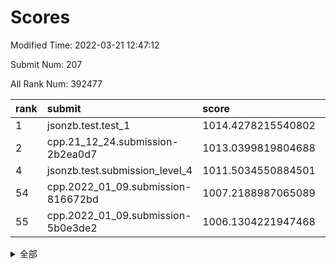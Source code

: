 # Scores

Modified Time: 2022-03-21 12:47:12

Submit Num: 207

All Rank Num: 392477

| rank |               submit               |       score        |       sigma        | pk_num |
| :--- | :--------------------------------- | :----------------- | :----------------- | :----- |
| 1    | jsonzb.test.test_1                 | 1014.4278215540802 | 0.838003234693197  | 7587   |
| 2    | cpp.21_12_24.submission-2b2ea0d7   | 1013.0399819804688 | 0.7877554724267578 | 7583   |
| 4    | jsonzb.test.submission_level_4     | 1011.5034550884501 | 0.7857727849352536 | 7584   |
| 54   | cpp.2022_01_09.submission-816672bd | 1007.2188987065089 | 0.7354172549906494 | 7588   |
| 55   | cpp.2022_01_09.submission-5b0e3de2 | 1006.1304221947468 | 0.7307061299331935 | 7589   |


<details>
<summary>全部</summary>

| rank |                 submit                 |       score        |       sigma        | pk_num |
| :--- | :------------------------------------- | :----------------- | :----------------- | :----- |
| 1    | jsonzb.test.test_1                     | 1014.4278215540802 | 0.838003234693197  | 7587   |
| 2    | cpp.21_12_24.submission-2b2ea0d7       | 1013.0399819804688 | 0.7877554724267578 | 7583   |
| 3    | gobigger.level_3.submission_level_3_3  | 1011.7975704549857 | 0.7472070987149652 | 7585   |
| 4    | jsonzb.test.submission_level_4         | 1011.5034550884501 | 0.7857727849352536 | 7584   |
| 5    | gobigger.level_3.submission_level_3_26 | 1011.416472274083  | 0.7617904706132533 | 7582   |
| 6    | gobigger.level_3.submission_level_3_15 | 1011.3789547307803 | 0.7651211834624756 | 7587   |
| 7    | gobigger.level_3.submission_level_3_6  | 1011.327367801714  | 0.7714939459410958 | 7582   |
| 8    | gobigger.level_3.submission_level_3_46 | 1011.2937183907603 | 0.7914270058908416 | 7586   |
| 9    | gobigger.level_3.submission_level_3_22 | 1011.179276816732  | 0.7525950602054974 | 7587   |
| 10   | gobigger.level_3.submission_level_3_24 | 1011.1692956398913 | 0.7767650635743941 | 7586   |
| 11   | gobigger.level_3.submission_level_3_2  | 1010.5687412974066 | 0.759299652424972  | 7589   |
| 12   | gobigger.level_3.submission_level_3_29 | 1010.5492162826175 | 0.7796243483919141 | 7586   |
| 13   | gobigger.level_3.submission_level_3_12 | 1010.5297601976075 | 0.748331992624708  | 7587   |
| 14   | gobigger.level_3.submission_level_3_27 | 1010.4440495990616 | 0.7829074031348927 | 7587   |
| 15   | gobigger.level_3.submission_level_3_4  | 1010.351825321468  | 0.7552567373021501 | 7582   |
| 16   | gobigger.level_3.submission_level_3_31 | 1010.3271105376506 | 0.7408993725673672 | 7584   |
| 17   | gobigger.level_3.submission_level_3_43 | 1010.2541325498256 | 0.7593807616386322 | 7581   |
| 18   | gobigger.level_3.submission_level_3_35 | 1010.2403279758769 | 0.7364176532676295 | 7579   |
| 19   | gobigger.level_3.submission_level_3_40 | 1010.2172466660022 | 0.7454796616960052 | 7587   |
| 20   | gobigger.level_3.submission_level_3_18 | 1010.2114198388059 | 0.7788527666298235 | 7578   |
| 21   | gobigger.level_3.submission_level_3_19 | 1010.19428538972   | 0.7542418212894286 | 7588   |
| 22   | gobigger.level_3.submission_level_3_17 | 1010.183427155938  | 0.7640101647294016 | 7582   |
| 23   | gobigger.level_3.submission_level_3_16 | 1010.1820806925413 | 0.761772047364366  | 7583   |
| 24   | gobigger.level_3.submission_level_3_14 | 1010.1111658745283 | 0.7436975799768151 | 7586   |
| 25   | gobigger.level_3.submission_level_3_33 | 1010.0936279090034 | 0.7525681711729363 | 7584   |
| 26   | gobigger.level_3.submission_level_3_47 | 1010.0741914126326 | 0.7504471102504292 | 7581   |
| 27   | gobigger.level_3.submission_level_3_49 | 1010.0607997045801 | 0.7456176176220347 | 7580   |
| 28   | gobigger.level_3.submission_level_3_44 | 1009.9636879641905 | 0.7625879432697358 | 7582   |
| 29   | gobigger.level_3.submission_level_3_45 | 1009.9015482754605 | 0.7465890714483757 | 7585   |
| 30   | gobigger.level_3.submission_level_3_1  | 1009.8774797343495 | 0.7433171005894611 | 7583   |
| 31   | gobigger.level_3.submission_level_3_37 | 1009.8305710372193 | 0.7521766469871054 | 7586   |
| 32   | gobigger.level_3.submission_level_3_11 | 1009.8055704579949 | 0.7617628909427854 | 7586   |
| 33   | gobigger.level_3.submission_level_3_0  | 1009.7899374309486 | 0.7370381237063042 | 7583   |
| 34   | gobigger.level_3.submission_level_3_41 | 1009.7484097327914 | 0.7479615915194286 | 7579   |
| 35   | gobigger.level_3.submission_level_3_7  | 1009.7344866269125 | 0.7640622456291997 | 7583   |
| 36   | gobigger.level_3.submission_level_3_10 | 1009.7229826888862 | 0.7436348040869243 | 7585   |
| 37   | gobigger.level_3.submission_level_3_21 | 1009.7089602338785 | 0.7458860262362211 | 7591   |
| 38   | gobigger.level_3.submission_level_3_5  | 1009.683870353287  | 0.7644872362362899 | 7587   |
| 39   | gobigger.level_3.submission_level_3_38 | 1009.6526987234153 | 0.7482906771255685 | 7585   |
| 40   | gobigger.level_3.submission_level_3_32 | 1009.5829855198781 | 0.7528875506256256 | 7588   |
| 41   | gobigger.level_3.submission_level_3_34 | 1009.5468043544732 | 0.7656065486661843 | 7584   |
| 42   | gobigger.level_3.submission_level_3_36 | 1009.3872142795308 | 0.7494568629976077 | 7586   |
| 43   | gobigger.level_3.submission_level_3_39 | 1009.2329880966155 | 0.7528230098993598 | 7583   |
| 44   | gobigger.level_3.submission_level_3_8  | 1009.0430446659989 | 0.7585026574755834 | 7579   |
| 45   | gobigger.level_3.submission_level_3_23 | 1008.9766033649211 | 0.7459483062300185 | 7584   |
| 46   | gobigger.level_3.submission_level_3_20 | 1008.9391912585297 | 0.7386027470846708 | 7584   |
| 47   | gobigger.level_3.submission_level_3_28 | 1008.861468849653  | 0.7386183802138313 | 7582   |
| 48   | gobigger.level_3.submission_level_3_42 | 1008.8160004284242 | 0.7423061726555874 | 7589   |
| 49   | gobigger.level_3.submission_level_3_30 | 1008.5140318642395 | 0.7387277371082547 | 7589   |
| 50   | gobigger.level_3.submission_level_3_48 | 1008.4021589487024 | 0.7412366717943649 | 7584   |
| 51   | gobigger.level_3.submission_level_3_13 | 1008.3995476463258 | 0.7349071057698128 | 7589   |
| 52   | gobigger.level_3.submission_level_3_9  | 1008.3948622489221 | 0.7594314875862284 | 7588   |
| 53   | gobigger.level_3.submission_level_3_25 | 1007.5541067527756 | 0.7342738613728144 | 7588   |
| 54   | cpp.2022_01_09.submission-816672bd     | 1007.2188987065089 | 0.7354172549906494 | 7588   |
| 55   | cpp.2022_01_09.submission-5b0e3de2     | 1006.1304221947468 | 0.7307061299331935 | 7589   |
| 56   | gobigger.level_1.submission_level_1_2  | 1005.2929057817296 | 0.7112044621030634 | 7584   |
| 57   | gobigger.level_1.submission_level_1_17 | 1004.9037836230843 | 0.7208083677360038 | 7585   |
| 58   | gobigger.level_1.submission_level_1_3  | 1004.730768758911  | 0.7152972520447893 | 7587   |
| 59   | gobigger.level_1.submission_level_1_49 | 1004.6538084417202 | 0.7122083892886025 | 7586   |
| 60   | gobigger.level_1.submission_level_1_27 | 1004.6017814058736 | 0.7058266700162928 | 7582   |
| 61   | gobigger.level_1.submission_level_1_15 | 1004.5799459598093 | 0.7138570439203584 | 7587   |
| 62   | gobigger.level_1.submission_level_1_37 | 1004.3099430778577 | 0.7438435733695645 | 7588   |
| 63   | gobigger.level_1.submission_level_1_5  | 1004.3004054906537 | 0.7155711814692637 | 7585   |
| 64   | gobigger.level_1.submission_level_1_28 | 1004.2365084764202 | 0.7217613821447671 | 7589   |
| 65   | gobigger.level_1.submission_level_1_9  | 1004.2173550721897 | 0.7321218622552318 | 7586   |
| 66   | gobigger.level_1.submission_level_1_1  | 1004.1727236838243 | 0.7185544228357977 | 7584   |
| 67   | gobigger.level_1.submission_level_1_26 | 1004.1486165370363 | 0.7212924987321596 | 7589   |
| 68   | gobigger.level_1.submission_level_1_21 | 1004.0679752700169 | 0.7321082282126268 | 7583   |
| 69   | gobigger.level_1.submission_level_1_19 | 1004.0259330150819 | 0.7077850559073704 | 7586   |
| 70   | gobigger.level_1.submission_level_1_18 | 1004.0246838382226 | 0.7174706542215858 | 7585   |
| 71   | gobigger.level_1.submission_level_1_38 | 1004.0218020960837 | 0.7260077926876143 | 7586   |
| 72   | gobigger.level_1.submission_level_1_24 | 1004.001050962603  | 0.7062847819443049 | 7583   |
| 73   | gobigger.level_1.submission_level_1_4  | 1003.9491426416447 | 0.7166202227955366 | 7588   |
| 74   | gobigger.level_1.submission_level_1_25 | 1003.854223631854  | 0.7291396020508633 | 7586   |
| 75   | gobigger.level_1.submission_level_1_20 | 1003.8215800114855 | 0.7165809982897239 | 7581   |
| 76   | gobigger.level_1.submission_level_1_8  | 1003.7906477452915 | 0.7251225486635733 | 7580   |
| 77   | gobigger.level_1.submission_level_1_45 | 1003.6623205427487 | 0.7320095963851916 | 7586   |
| 78   | gobigger.level_1.submission_level_1_41 | 1003.6606256047295 | 0.7200826706196143 | 7588   |
| 79   | gobigger.level_1.submission_level_1_43 | 1003.5789941892746 | 0.7119203317031844 | 7588   |
| 80   | gobigger.level_1.submission_level_1_39 | 1003.5579453186173 | 0.7159818668944731 | 7586   |
| 81   | gobigger.level_1.submission_level_1_35 | 1003.4556960129727 | 0.7294540144620155 | 7580   |
| 82   | gobigger.level_1.submission_level_1_14 | 1003.3259465573874 | 0.7143634776531351 | 7586   |
| 83   | gobigger.level_1.submission_level_1_40 | 1003.2790402576194 | 0.7307228472831266 | 7587   |
| 84   | gobigger.level_1.submission_level_1_48 | 1003.2503877862367 | 0.7255091601763819 | 7579   |
| 85   | gobigger.level_1.submission_level_1_34 | 1003.2287052352443 | 0.7118642693179213 | 7584   |
| 86   | gobigger.level_1.submission_level_1_33 | 1003.1109143571542 | 0.7183811557103958 | 7588   |
| 87   | gobigger.level_1.submission_level_1_32 | 1003.0826908085813 | 0.720133048060276  | 7582   |
| 88   | gobigger.level_1.submission_level_1_30 | 1003.0207942192734 | 0.7127901426393252 | 7587   |
| 89   | gobigger.level_1.submission_level_1_11 | 1002.9787011238191 | 0.7231937139334869 | 7583   |
| 90   | gobigger.level_1.submission_level_1_16 | 1002.9655321389919 | 0.7258705976003383 | 7579   |
| 91   | gobigger.level_1.submission_level_1_22 | 1002.9443278315973 | 0.7202571068873571 | 7584   |
| 92   | gobigger.level_1.submission_level_1_29 | 1002.9315972230305 | 0.7281255092013544 | 7582   |
| 93   | gobigger.level_1.submission_level_1_42 | 1002.8624596529484 | 0.7183983352820744 | 7580   |
| 94   | gobigger.level_1.submission_level_1_31 | 1002.857690138857  | 0.7131721658468977 | 7583   |
| 95   | gobigger.level_1.submission_level_1_10 | 1002.7329449766278 | 0.7145401860328799 | 7586   |
| 96   | gobigger.level_1.submission_level_1_13 | 1002.7321142782548 | 0.7048689817114893 | 7577   |
| 97   | gobigger.level_1.submission_level_1_46 | 1002.6778421058862 | 0.7173988694526807 | 7583   |
| 98   | gobigger.level_1.submission_level_1_6  | 1002.6593876398385 | 0.7049828013024703 | 7580   |
| 99   | gobigger.level_1.submission_level_1_36 | 1002.5163148200457 | 0.7160584371948112 | 7584   |
| 100  | gobigger.level_1.submission_level_1_23 | 1002.4318849309584 | 0.7204236641129426 | 7583   |
| 101  | gobigger.level_1.submission_level_1_7  | 1002.3722570471697 | 0.7108680435706148 | 7580   |
| 102  | gobigger.level_1.submission_level_1_0  | 1002.3264033034176 | 0.71797856448943   | 7583   |
| 103  | gobigger.level_1.submission_level_1_47 | 1002.2056518672654 | 0.70951889309969   | 7588   |
| 104  | gobigger.level_1.submission_level_1_44 | 1002.1297056672423 | 0.7247350350355555 | 7582   |
| 105  | gobigger.level_1.submission_level_1_12 | 1001.804858266233  | 0.7047176577186681 | 7585   |
| 106  | gobigger.random.submission_random_41   | 997.4147048521751  | 0.7094148552591137 | 7583   |
| 107  | gobigger.random.submission_random_30   | 997.2388247578599  | 0.7213483650272899 | 7587   |
| 108  | gobigger.random.submission_random_38   | 997.1468200968418  | 0.697468189424756  | 7586   |
| 109  | gobigger.random.submission_random_48   | 997.0762561343088  | 0.71384623426715   | 7587   |
| 110  | gobigger.random.submission_random_11   | 996.7833075065395  | 0.7082937993062137 | 7589   |
| 111  | gobigger.random.submission_random_7    | 996.7812996028654  | 0.7048964338763859 | 7583   |
| 112  | gobigger.random.submission_random_8    | 996.7102641272447  | 0.7136445384022334 | 7583   |
| 113  | gobigger.random.submission_random_39   | 996.6654306178656  | 0.7223658283923905 | 7578   |
| 114  | gobigger.random.submission_random_49   | 996.5648216300559  | 0.7231252678950818 | 7588   |
| 115  | gobigger.random.submission_random_19   | 996.5629712192584  | 0.721040414936861  | 7577   |
| 116  | gobigger.random.submission_random_26   | 996.5566013832475  | 0.7058919405923797 | 7576   |
| 117  | gobigger.random.submission_random_28   | 996.5160303913559  | 0.7165403150320124 | 7583   |
| 118  | gobigger.random.submission_random_1    | 996.4618365214503  | 0.7055738121804889 | 7586   |
| 119  | gobigger.random.submission_random_3    | 996.4400539575266  | 0.7218770437469854 | 7581   |
| 120  | gobigger.random.submission_random_23   | 996.4157036073514  | 0.7211744042176855 | 7582   |
| 121  | gobigger.random.submission_random_37   | 996.352903533964   | 0.7111520658886721 | 7585   |
| 122  | gobigger.random.submission_random_20   | 996.2223876480641  | 0.7059304664622675 | 7577   |
| 123  | gobigger.random.submission_random_5    | 996.2000265669967  | 0.7062108649087234 | 7583   |
| 124  | gobigger.random.submission_random_0    | 996.1764481040914  | 0.7092250598220138 | 7580   |
| 125  | gobigger.random.submission_random_45   | 996.1600111900856  | 0.7085979932346579 | 7581   |
| 126  | gobigger.random.submission_random_17   | 996.1478015026723  | 0.7189041648076155 | 7586   |
| 127  | gobigger.random.submission_random_31   | 996.130716552524   | 0.7075204506440792 | 7587   |
| 128  | gobigger.random.submission_random_43   | 996.0949186197885  | 0.7146560854323082 | 7582   |
| 129  | gobigger.random.submission_random_24   | 996.0546622933798  | 0.7059929896997703 | 7584   |
| 130  | gobigger.random.submission_random_18   | 995.9794995334368  | 0.7028226243222301 | 7587   |
| 131  | gobigger.random.submission_random_47   | 995.9520626085513  | 0.7247999501908508 | 7585   |
| 132  | gobigger.random.submission_random_2    | 995.9120440108321  | 0.7167639571354766 | 7583   |
| 133  | gobigger.random.submission_random_13   | 995.7816962902094  | 0.7089329055175336 | 7578   |
| 134  | gobigger.random.submission_random_16   | 995.7596778089388  | 0.7126699983587349 | 7587   |
| 135  | gobigger.random.submission_random_35   | 995.7226852931091  | 0.7029024537064366 | 7583   |
| 136  | gobigger.random.submission_random_42   | 995.706707211916   | 0.715896550136911  | 7587   |
| 137  | gobigger.random.submission_random_22   | 995.7046012059237  | 0.702477583764779  | 7579   |
| 138  | gobigger.random.submission_random_12   | 995.6703509429644  | 0.7115090171054271 | 7582   |
| 139  | gobigger.random.submission_random_4    | 995.6411824612794  | 0.7124101036395197 | 7584   |
| 140  | gobigger.random.submission_random_34   | 995.6233062295482  | 0.7121086261881087 | 7584   |
| 141  | gobigger.random.submission_random_44   | 995.5999398054569  | 0.7058543524987906 | 7577   |
| 142  | gobigger.random.submission_random_15   | 995.5484277081815  | 0.7098572000585408 | 7584   |
| 143  | gobigger.random.submission_random_32   | 995.4013162399527  | 0.711433889442827  | 7581   |
| 144  | gobigger.random.submission_random_46   | 995.3598002697028  | 0.7151658040033464 | 7591   |
| 145  | gobigger.random.submission_random_33   | 995.2897346681859  | 0.7156247312884798 | 7586   |
| 146  | gobigger.random.submission_random_27   | 995.2698962922749  | 0.706004443037318  | 7583   |
| 147  | gobigger.random.submission_random_6    | 995.085273455774   | 0.712302590472681  | 7585   |
| 148  | gobigger.random.submission_random_21   | 995.005778432985   | 0.7191662832408562 | 7585   |
| 149  | gobigger.random.submission_random_25   | 994.9226519449907  | 0.7334099694897361 | 7580   |
| 150  | gobigger.random.submission_random_9    | 994.9217243756281  | 0.7070138966410243 | 7587   |
| 151  | gobigger.random.submission_random_40   | 994.8131507483802  | 0.7202329418912619 | 7580   |
| 152  | gobigger.random.submission_random_14   | 994.705876423412   | 0.7239072238255572 | 7581   |
| 153  | gobigger.random.submission_random_10   | 994.5263425310673  | 0.7144081633677632 | 7586   |
| 154  | gobigger.random.submission_random_36   | 994.2651216308349  | 0.7128616370953664 | 7586   |
| 155  | gobigger.level_2.submission_level_2_44 | 993.7942035935713  | 0.7282901577700022 | 7590   |
| 156  | gobigger.random.submission_random_29   | 993.7395133499974  | 0.7319168184230612 | 7584   |
| 157  | gobigger.level_2.submission_level_2_42 | 993.3355300676689  | 0.7377450628259623 | 7582   |
| 158  | gobigger.level_2.submission_level_2_18 | 993.2832449902113  | 0.7337212167358073 | 7581   |
| 159  | gobigger.level_2.submission_level_2_22 | 993.1850897522297  | 0.7399303446865392 | 7586   |
| 160  | gobigger.level_2.submission_level_2_23 | 993.1000751958798  | 0.7352606816613947 | 7579   |
| 161  | gobigger.level_2.submission_level_2_32 | 993.0180184088207  | 0.7200389572140737 | 7588   |
| 162  | gobigger.level_2.submission_level_2_11 | 992.8902477638716  | 0.7633801019867176 | 7586   |
| 163  | gobigger.level_2.submission_level_2_45 | 992.8464494499805  | 0.7333334441052554 | 7590   |
| 164  | gobigger.level_2.submission_level_2_8  | 992.7505400582409  | 0.7508681916545016 | 7583   |
| 165  | gobigger.level_2.submission_level_2_5  | 992.7377973676982  | 0.7410191005695852 | 7587   |
| 166  | gobigger.level_2.submission_level_2_12 | 992.7362175086506  | 0.742449555748342  | 7584   |
| 167  | gobigger.level_2.submission_level_2_29 | 992.6786700420863  | 0.7408484773138322 | 7579   |
| 168  | gobigger.level_2.submission_level_2_30 | 992.615605623301   | 0.738557862530594  | 7583   |
| 169  | gobigger.level_2.submission_level_2_21 | 992.5180929489686  | 0.7428789365745002 | 7584   |
| 170  | gobigger.level_2.submission_level_2_20 | 992.4520837534012  | 0.751310112572533  | 7581   |
| 171  | gobigger.level_2.submission_level_2_37 | 992.4501319602825  | 0.7517155497668382 | 7582   |
| 172  | gobigger.level_2.submission_level_2_19 | 992.4478940765775  | 0.7530953191637866 | 7586   |
| 173  | gobigger.level_2.submission_level_2_35 | 992.445466635832   | 0.7385062012348117 | 7581   |
| 174  | gobigger.level_2.submission_level_2_10 | 992.3443242368555  | 0.7570421989264505 | 7585   |
| 175  | gobigger.level_2.submission_level_2_38 | 992.2879386858633  | 0.7425768835632413 | 7587   |
| 176  | gobigger.level_2.submission_level_2_0  | 992.2829809397464  | 0.7369897213275161 | 7584   |
| 177  | gobigger.level_2.submission_level_2_7  | 992.2333760260476  | 0.7457119210441816 | 7585   |
| 178  | gobigger.level_2.submission_level_2_43 | 992.2167849652772  | 0.7510527554372154 | 7583   |
| 179  | gobigger.level_2.submission_level_2_39 | 992.1275916371994  | 0.7440366786597478 | 7592   |
| 180  | gobigger.level_2.submission_level_2_3  | 992.0557529998896  | 0.7450786981823402 | 7582   |
| 181  | gobigger.level_2.submission_level_2_27 | 992.012526124446   | 0.7373428332974754 | 7584   |
| 182  | gobigger.level_2.submission_level_2_4  | 992.0086389416311  | 0.7476478065720402 | 7585   |
| 183  | gobigger.level_2.submission_level_2_24 | 991.9447630285002  | 0.7483716933810655 | 7585   |
| 184  | gobigger.level_2.submission_level_2_17 | 991.8232027607322  | 0.7685857758798132 | 7588   |
| 185  | gobigger.level_2.submission_level_2_14 | 991.8158658230216  | 0.7509068620854656 | 7587   |
| 186  | gobigger.level_2.submission_level_2_13 | 991.8140382070169  | 0.754556633459406  | 7584   |
| 187  | gobigger.level_2.submission_level_2_33 | 991.7797040763288  | 0.7514603899665223 | 7584   |
| 188  | gobigger.level_2.submission_level_2_25 | 991.7623654426619  | 0.774386945985077  | 7584   |
| 189  | gobigger.level_2.submission_level_2_41 | 991.644570747935   | 0.7624570402822763 | 7585   |
| 190  | gobigger.level_2.submission_level_2_6  | 991.5272454218109  | 0.7451074340740217 | 7578   |
| 191  | gobigger.level_2.submission_level_2_36 | 991.525344634059   | 0.7353781901516472 | 7585   |
| 192  | gobigger.level_2.submission_level_2_2  | 991.4871425998464  | 0.7577331569497087 | 7580   |
| 193  | gobigger.level_2.submission_level_2_28 | 991.4726568531644  | 0.7545082390881485 | 7589   |
| 194  | gobigger.level_2.submission_level_2_26 | 991.3707597409581  | 0.7544407808999904 | 7585   |
| 195  | gobigger.level_2.submission_level_2_34 | 991.3156109089011  | 0.7498666567105964 | 7582   |
| 196  | gobigger.level_2.submission_level_2_40 | 991.3117950892572  | 0.7380079935644546 | 7585   |
| 197  | gobigger.level_2.submission_level_2_16 | 991.1062418731884  | 0.7492477183049132 | 7580   |
| 198  | gobigger.level_2.submission_level_2_15 | 991.0778428058943  | 0.7546922982009888 | 7575   |
| 199  | gobigger.level_2.submission_level_2_1  | 991.0569010423656  | 0.7579401999503902 | 7583   |
| 200  | gobigger.level_2.submission_level_2_31 | 990.9880955882526  | 0.7488142898638925 | 7582   |
| 201  | gobigger.level_2.submission_level_2_46 | 990.9477362028258  | 0.7560798220706654 | 7580   |
| 202  | gobigger.level_2.submission_level_2_47 | 990.9002523268572  | 0.7615708534187836 | 7577   |
| 203  | gobigger.level_2.submission_level_2_49 | 990.6553210556237  | 0.7658964281917098 | 7586   |
| 204  | gobigger.level_2.submission_level_2_9  | 990.4686812690078  | 0.7662969608250024 | 7588   |
| 205  | gobigger.level_2.submission_level_2_48 | 990.39538004234    | 0.7581462306372116 | 7586   |
| 206  | gobigger.none.submission_none_0        | 975.0973824179824  | 1.5131157136287854 | 7585   |
| 207  | gobigger.none.submission_none_1        | 973.8502395795765  | 1.6638480302276242 | 7585   |

</details>